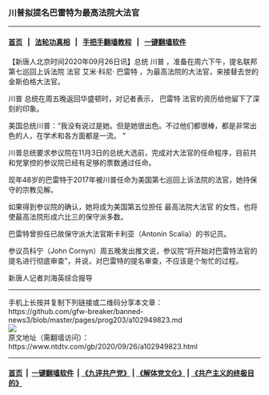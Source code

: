 ### 川普拟提名巴雷特为最高法院大法官
------------------------

#### [首页](https://github.com/gfw-breaker/banned-news3/blob/master/README.md) &nbsp;&nbsp;|&nbsp;&nbsp; [法轮功真相](https://github.com/begood0513/basic/blob/master/README.md)  &nbsp;&nbsp;|&nbsp;&nbsp; [手把手翻墙教程](https://github.com/gfw-breaker/guides/wiki)  &nbsp;&nbsp;|&nbsp;&nbsp; [一键翻墙软件](https://github.com/gfw-breaker/nogfw/blob/master/README.md)  



<div><div class="post_content" itemprop="articleBody">
 <p>
  【新唐人北京时间2020年09月26日讯】总统
  <ok href="https://www.ntdtv.com/gb/川普.htm">
   川普
  </ok>
  ，准备在周六下午，提名联邦第七巡回上诉法院 法官 艾米·科尼·
  <ok href="https://www.ntdtv.com/gb/巴雷特.htm">
   巴雷特
  </ok>
  ，为最高法院的大法官，来接替去世的金斯伯格大法官。
 </p>
 <p>
  <ok href="https://www.ntdtv.com/gb/川普.htm">
   川普
  </ok>
  总统在周五晚返回华盛顿时，对记者表示，
  <ok href="https://www.ntdtv.com/gb/巴雷特.htm">
   巴雷特
  </ok>
  法官的资历给他留下了深刻的印象。
 </p>
 <p>
  美国总统川普：“我没有说过是她。但是她很出色。不过他们都很棒，都是非常出色的人，在学术和各方面都是一流。 ”
 </p>
 <p>
  川普总统要求参议院在11月3日的总统大选前，完成对大法官的任命程序，目前共和党掌控的参议院已经有足够的票数通过任命。
 </p>
 <p>
  现年48岁的巴雷特于2017年被川普任命为美国第七巡回上诉法院的法官，她持保守的宗教见解。
 </p>
 <p>
  如果得到参议院的确认，她将成为美国第五位担任
  <ok href="https://www.ntdtv.com/gb/最高法院大法官.htm">
   最高法院大法官
  </ok>
  的女性，也将使最高法院形成六比三的保守派多数。
 </p>
 <p>
  巴雷特曾担任已故保守派大法官斯卡利亚（Antonin Scalia）的书记员。
 </p>
 <p>
  参议员科宁（John Cornyn）周五晚发出推文说，参议院“将开始对巴雷特法官的提名进行彻底审查”，并说，对巴雷特的提名审查，不应该是个匆忙的过程。
 </p>
 <p>
  新唐人记者刘海英综合报导
 </p>
 <div class="single_ad">
 </div>
</div>
</div>
<hr/>
手机上长按并复制下列链接或二维码分享本文章：<br/>
https://github.com/gfw-breaker/banned-news3/blob/master/pages/prog203/a102949823.md <br/>
<a href='https://github.com/gfw-breaker/banned-news3/blob/master/pages/prog203/a102949823.md'><img src='https://github.com/gfw-breaker/banned-news3/blob/master/pages/prog203/a102949823.md.png'/></a> <br/>
原文地址（需翻墙访问）：https://www.ntdtv.com/gb/2020/09/26/a102949823.html


------------------------
#### [首页](https://github.com/gfw-breaker/banned-news3/blob/master/README.md) &nbsp;|&nbsp; [一键翻墙软件](https://github.com/gfw-breaker/nogfw/blob/master/README.md) &nbsp;| [《九评共产党》](https://github.com/gfw-breaker/9ping.md/blob/master/README.md#九评之一评共产党是什么) | [《解体党文化》](https://github.com/gfw-breaker/jtdwh.md/blob/master/README.md) | [《共产主义的终极目的》](https://github.com/gfw-breaker/gczydzjmd.md/blob/master/README.md)


<img src='http://gfw-breaker.win/banned-news3/pages/prog203/a102949823.md' width='0px' height='0px'/>